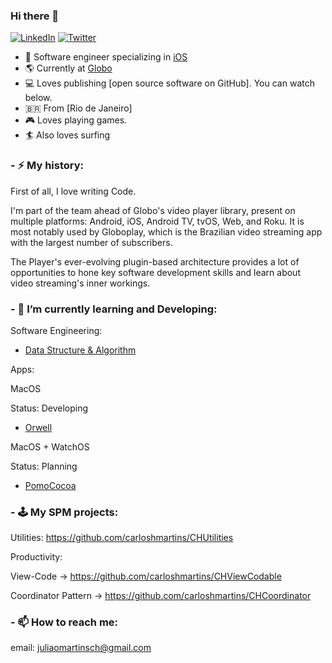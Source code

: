 ### Hi there 👋

<p align="left">
<a href="https://www.linkedin.com/in/carloshenriquemartins/">
<img src="https://img.shields.io/badge/-LinkedIn-%233781da" alt="LinkedIn"/></a> 
<a href="https://twitter.com/ocaiquemartins">
<img src="https://img.shields.io/badge/-Twitter-%231DA1F2" alt="Twitter" /></a>
</p>

* 📱 Software engineer specializing in [iOS](https://www.apple.com/ios/)
* 🌎 Currently at [Globo](https://github.com/globoi)
* 💻 Loves publishing [open source software on GitHub]. You can watch below.
* 🇧🇷 From [Rio de Janeiro]
* 🎮 Loves playing games.
* 🏄 Also loves surfing

### - ⚡ My history:
First of all, I love writing Code.

I'm part of the team ahead of Globo's video player library, present on multiple platforms: Android, iOS, Android TV, tvOS, Web, and Roku. It is most notably used by Globoplay, which is the Brazilian video streaming app with the largest number of subscribers.

The Player's ever-evolving plugin-based architecture provides a lot of opportunities to hone key software development skills and learn about video streaming's inner workings.

### - 🌱 I’m currently learning and Developing: 

Software Engineering:
- [Data Structure & Algorithm](https://github.com/carloshmartins/Swift-Data-Structure-Algorithm)

Apps:

MacOS

Status: Developing
- [Orwell](https://github.com/carloshmartins/Orwell)

MacOS + WatchOS

Status: Planning
- [PomoCocoa](https://github.com/carloshmartins/Pomococoa)

### - 🕹 My SPM projects:

Utilities:
https://github.com/carloshmartins/CHUtilities

Productivity:

View-Code -> https://github.com/carloshmartins/CHViewCodable

Coordinator Pattern -> https://github.com/carloshmartins/CHCoordinator

### - 📫 How to reach me:
email: juliaomartinsch@gmail.com 
